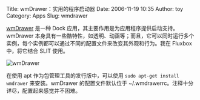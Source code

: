 Title: wmDrawer：实用的程序启动器
Date: 2006-11-19 10:35
Author: toy
Category: Apps
Slug: wmdrawer

[wmDrawer](http://people.easter-eggs.org/~valos/wmdrawer/) 是一种 Dock
应用，其主要作用是为应用程序提供启动支持。wmDrawer
本身具有一些酷特性，如透明、动画等；而且，它可以同时运行多个实例，每个实例都可以通过不同的配置文件来改变其外观和行为。我在
Fluxbox 中，将它结合 SLIT 使用。

![wmDrawer](http://i.linuxtoy.org/i/2006/11/wmdrawer.png)

在使用 apt 作为包管理工具的发行版中，可以使用
`sudo apt-get install wmdrawer` 来安装。wmDrawer 的配置文件默认位于
~/.wmdrawerrc。注释十分详尽，配置起来感觉并不困难。
